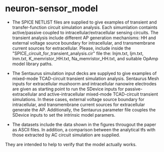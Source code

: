 # neuron-sensor_model
- The SPICE NETLIST files are supplied to give examples
of transient and transfer-function circuit simulation analysis. 
Each simumlation containts active/passive coupled to intracellular/extracellular 
sensing circuits. The transient analysis include different AP generation
mechanisms: HH and external voltage source boundary for intracellular,
and transmembrane current sources for extracellular. Please, include
inside the "SPICE_circuit_for_transient_analysis.cir" file the:
Injm.txt, Ijm.txt, Inm.txt, K_memristor_HH.txt, Na_memristor_HH.txt,
and suitable OpAmp model library paths.


- The Sentaurus simulation input decks are supplyed to give examples
of mixed-mode TCAD-circuit transient simulation analysis.
Sentaurus Mesh inputs for extracellular mushoorm and intracellular 
nanowire electrodes are given as starting point to run the SDevice 
inputs for passive-extracellular and active-intracellular 
mixed-mode TCAD-circuit transient simulations. In these cases, 
external voltage source boundary for intracellular, and transmembrane 
current sources for extracellular generate the AP. Additionally, the Sentaurus
parameter file couples the SDevice inputs to set the intrinsic model paramers.

- The datasets include the data shown in the figures througout the paper as ASCII files.
In addition, a comparison between the analytical tfs with those extracted by AC circuit
simulation are supplied.
 
They are intended to help to verify that the model actually works.

